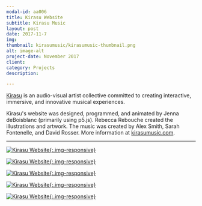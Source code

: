 ```yaml
---
modal-id: aa006
title: Kirasu Website
subtitle: Kirasu Music
layout: post
date: 2017-11-7
img:
thumbnail: kirasumusic/kirasumusic-thumbnail.png
alt: image-alt
project-date: November 2017
client:
category: Projects
description:

---
```


[Kirasu](http://www.kirasumusic.com/) is an audio-visual artist collective committed to creating interactive, immersive, and innovative musical experiences.  

Kirasu's website was designed, programmed, and animated by Jenna deBoisblanc (primarily using p5.js). Rebecca Rebouche created the illustrations and artwork. The music was created by Alex Smith, Sarah Fontenelle, and David Rosser. More information at [kirasumusic.com](http://www.kirasumusic.com/).

---

[![Kirasu Website]({{site.url}}/img/portfolio/kirasumusic/1.png){:.img-responsive}](http://www.kirasumusic.com/)

[![Kirasu Website]({{site.url}}/img/portfolio/kirasumusic/2.png){:.img-responsive}](http://www.kirasumusic.com/)


[![Kirasu Website]({{site.url}}/img/portfolio/kirasumusic/3.png){:.img-responsive}](http://www.kirasumusic.com/music/delta-waves.html)


[![Kirasu Website]({{site.url}}/img/portfolio/kirasumusic/4.png){:.img-responsive}](http://www.kirasumusic.com/music/kirasu.html)


[![Kirasu Website]({{site.url}}/img/portfolio/kirasumusic/5.png){:.img-responsive}](http://www.kirasumusic.com/music/song-for-m.html)

